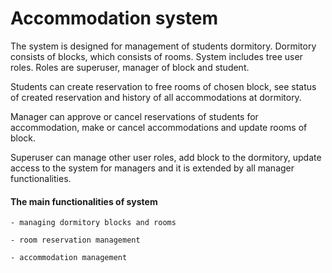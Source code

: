 # Accommodation system
 
The system is designed for management of students dormitory. Dormitory consists of blocks, which consists of rooms. 
System includes tree user roles. Roles are superuser, manager of block and student.
 
Students can create reservation to free rooms of chosen block, see status of created reservation and history of all accommodations at dormitory.
 
Manager can approve or cancel reservations of students for accommodation, make or cancel accommodations and update rooms of block.
 
Superuser can manage other user roles, add block to the dormitory, update access to the system for managers and it is extended by all manager functionalities.
 
#### The main functionalities of system

    - managing dormitory blocks and rooms
    
    - room reservation management
    
    - accommodation management